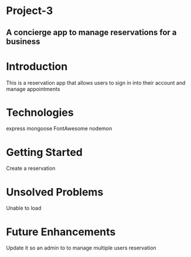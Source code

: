 # Project-3
## A concierge app to manage reservations for a business
# Introduction 
This is a reservation app that allows users to sign in into their account and manage appointments 
# Technologies
express
mongoose
FontAwesome
nodemon

# Getting Started
Create a reservation

# Unsolved Problems
Unable to load 

# Future Enhancements
Update it so an admin to to manage multiple users reservation
